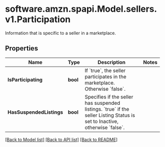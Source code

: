# software.amzn.spapi.Model.sellers.v1.Participation
Information that is specific to a seller in a marketplace.

## Properties

Name | Type | Description | Notes
------------ | ------------- | ------------- | -------------
**IsParticipating** | **bool** | If &#x60;true&#x60;, the seller participates in the marketplace. Otherwise &#x60;false&#x60;. | 
**HasSuspendedListings** | **bool** | Specifies if the seller has suspended listings. &#x60;true&#x60; if the seller Listing Status is set to Inactive, otherwise &#x60;false&#x60;. | 

[[Back to Model list]](../README.md#documentation-for-models) [[Back to API list]](../README.md#documentation-for-api-endpoints) [[Back to README]](../README.md)

